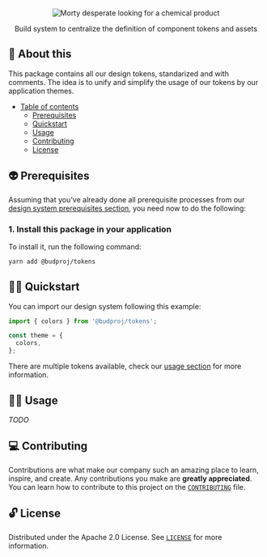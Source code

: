 <p align="center">
  <br>
   <img src="https://media.giphy.com/media/l41lFw057lAJQMwg0/giphy.gif" alt="Morty desperate looking for a chemical product" title="Token header's GIF" />
  <br>
</p>
<p align="center">
Build system to centralize the definition of component tokens and assets
</p>

## 📖 About this

This package contains all our design tokens, standarized and with comments. The idea is to unify and simplify the usage of our tokens by our application themes.

* [Table of contents](#)
  * [Prerequisites](#-prerequisites)
  * [Quickstart](#-quickstart)
  * [Usage](#-usage)
  * [Contributing](#-contributing)
  * [License](#-license)

## 👽 Prerequisites

Assuming that you've already done all prerequisite processes from our [design system prerequisites section](#../../../README.md#-prerequisites), you need now to do the following:

### 1. Install this package in your application

To install it, run the following command:

```sh
yarn add @budproj/tokens
```

## 🧙‍♂️ Quickstart

You can import our design system following this example:

``` js
import { colors } from '@budproj/tokens';

const theme = {
  colors,
};
```

There are multiple tokens available, check our [usage section](#-usage) for more information.

## 👩‍🔬 Usage

_TODO_

## 💻 Contributing

Contributions are what make our company such an amazing place to learn, inspire, and create. Any contributions you make are **greatly appreciated**. You can learn how to contribute to this project on the [`CONTRIBUTING`](CONTRIBUTING.md) file.

## 🔓 License

Distributed under the Apache 2.0 License. See [`LICENSE`](LICENSE) for more information.

